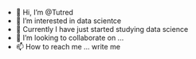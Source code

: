 - 👋 Hi, I’m @Tutred
- 👀 I’m interested in data scientce 
- 🌱 Currently I have just started studying data science
- 💞️ I’m looking to collaborate on ...
- 📫 How to reach me ... write me

<!---
Tutred/Tutred is a ✨ special ✨ repository because its `README.md` (this file) appears on your GitHub profile.
You can click the Preview link to take a look at your changes.
--->

